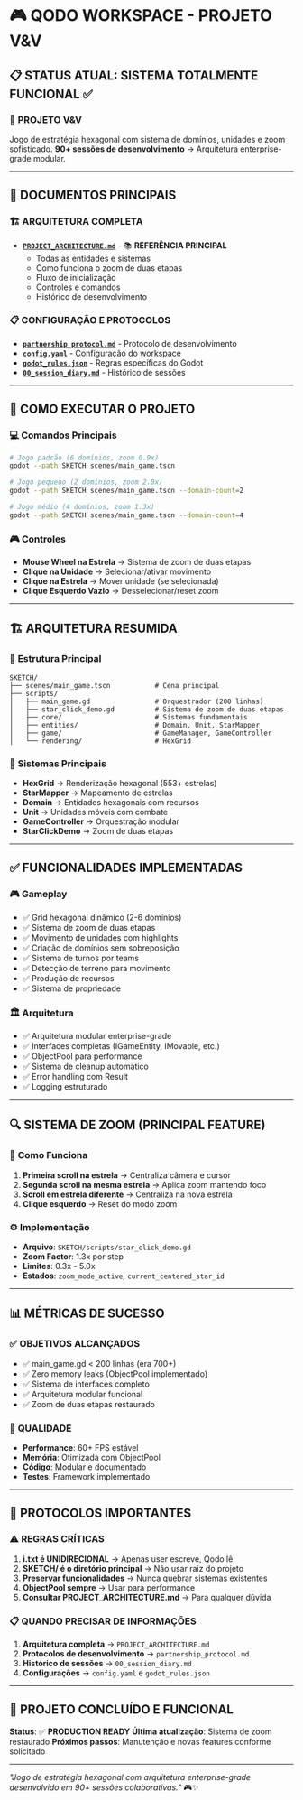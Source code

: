 # 🎮 QODO WORKSPACE - PROJETO V&V

## 📋 **STATUS ATUAL: SISTEMA TOTALMENTE FUNCIONAL** ✅

### 🎯 **PROJETO V&V**
Jogo de estratégia hexagonal com sistema de domínios, unidades e zoom sofisticado.
**90+ sessões de desenvolvimento** → Arquitetura enterprise-grade modular.

---

## 📁 **DOCUMENTOS PRINCIPAIS**

### 🏗️ **ARQUITETURA COMPLETA**
- **[`PROJECT_ARCHITECTURE.md`](./PROJECT_ARCHITECTURE.md)** - 📚 **REFERÊNCIA PRINCIPAL**
  - Todas as entidades e sistemas
  - Como funciona o zoom de duas etapas
  - Fluxo de inicialização
  - Controles e comandos
  - Histórico de desenvolvimento

### 📋 **CONFIGURAÇÃO E PROTOCOLOS**
- **[`partnership_protocol.md`](./partnership_protocol.md)** - Protocolo de desenvolvimento
- **[`config.yaml`](./config.yaml)** - Configuração do workspace
- **[`godot_rules.json`](./godot_rules.json)** - Regras específicas do Godot
- **[`00_session_diary.md`](./00_session_diary.md)** - Histórico de sessões

---

## 🚀 **COMO EXECUTAR O PROJETO**

### 💻 **Comandos Principais**
```bash
# Jogo padrão (6 domínios, zoom 0.9x)
godot --path SKETCH scenes/main_game.tscn

# Jogo pequeno (2 domínios, zoom 2.0x)
godot --path SKETCH scenes/main_game.tscn --domain-count=2

# Jogo médio (4 domínios, zoom 1.3x)
godot --path SKETCH scenes/main_game.tscn --domain-count=4
```

### 🎮 **Controles**
- **Mouse Wheel na Estrela** → Sistema de zoom de duas etapas
- **Clique na Unidade** → Selecionar/ativar movimento
- **Clique na Estrela** → Mover unidade (se selecionada)
- **Clique Esquerdo Vazio** → Desselecionar/reset zoom

---

## 🏗️ **ARQUITETURA RESUMIDA**

### 📁 **Estrutura Principal**
```
SKETCH/
├── scenes/main_game.tscn           # Cena principal
├── scripts/
│   ├── main_game.gd                # Orquestrador (200 linhas)
│   ├── star_click_demo.gd          # Sistema de zoom de duas etapas
│   ├── core/                       # Sistemas fundamentais
│   ├── entities/                   # Domain, Unit, StarMapper
│   ├── game/                       # GameManager, GameController
│   └── rendering/                  # HexGrid
```

### 🎯 **Sistemas Principais**
- **HexGrid** → Renderização hexagonal (553+ estrelas)
- **StarMapper** → Mapeamento de estrelas
- **Domain** → Entidades hexagonais com recursos
- **Unit** → Unidades móveis com combate
- **GameController** → Orquestração modular
- **StarClickDemo** → Zoom de duas etapas

---

## ✅ **FUNCIONALIDADES IMPLEMENTADAS**

### 🎮 **Gameplay**
- ✅ Grid hexagonal dinâmico (2-6 domínios)
- ✅ Sistema de zoom de duas etapas
- ✅ Movimento de unidades com highlights
- ✅ Criação de domínios sem sobreposição
- ✅ Sistema de turnos por teams
- ✅ Detecção de terreno para movimento
- ✅ Produção de recursos
- ✅ Sistema de propriedade

### 🏛️ **Arquitetura**
- ✅ Arquitetura modular enterprise-grade
- ✅ Interfaces completas (IGameEntity, IMovable, etc.)
- ✅ ObjectPool para performance
- ✅ Sistema de cleanup automático
- ✅ Error handling com Result<T>
- ✅ Logging estruturado

---

## 🔍 **SISTEMA DE ZOOM (PRINCIPAL FEATURE)**

### 🎯 **Como Funciona**
1. **Primeira scroll na estrela** → Centraliza câmera e cursor
2. **Segunda scroll na mesma estrela** → Aplica zoom mantendo foco
3. **Scroll em estrela diferente** → Centraliza na nova estrela
4. **Clique esquerdo** → Reset do modo zoom

### ⚙️ **Implementação**
- **Arquivo**: `SKETCH/scripts/star_click_demo.gd`
- **Zoom Factor**: 1.3x por step
- **Limites**: 0.3x - 5.0x
- **Estados**: `zoom_mode_active`, `current_centered_star_id`

---

## 📊 **MÉTRICAS DE SUCESSO**

### ✅ **OBJETIVOS ALCANÇADOS**
- ✅ main_game.gd < 200 linhas (era 700+)
- ✅ Zero memory leaks (ObjectPool implementado)
- ✅ Sistema de interfaces completo
- ✅ Arquitetura modular funcional
- ✅ Zoom de duas etapas restaurado

### 🎯 **QUALIDADE**
- **Performance**: 60+ FPS estável
- **Memória**: Otimizada com ObjectPool
- **Código**: Modular e documentado
- **Testes**: Framework implementado

---

## 🚨 **PROTOCOLOS IMPORTANTES**

### ⚠️ **REGRAS CRÍTICAS**
1. **i.txt é UNIDIRECIONAL** → Apenas user escreve, Qodo lê
2. **SKETCH/ é o diretório principal** → Não usar raiz do projeto
3. **Preservar funcionalidades** → Nunca quebrar sistemas existentes
4. **ObjectPool sempre** → Usar para performance
5. **Consultar PROJECT_ARCHITECTURE.md** → Para qualquer dúvida

### 📋 **QUANDO PRECISAR DE INFORMAÇÕES**
1. **Arquitetura completa** → `PROJECT_ARCHITECTURE.md`
2. **Protocolos de desenvolvimento** → `partnership_protocol.md`
3. **Histórico de sessões** → `00_session_diary.md`
4. **Configurações** → `config.yaml` e `godot_rules.json`

---

## 🎉 **PROJETO CONCLUÍDO E FUNCIONAL**

**Status**: ✅ **PRODUCTION READY**
**Última atualização**: Sistema de zoom restaurado
**Próximos passos**: Manutenção e novas features conforme solicitado

---

*"Jogo de estratégia hexagonal com arquitetura enterprise-grade desenvolvido em 90+ sessões colaborativas."* 🎮✨